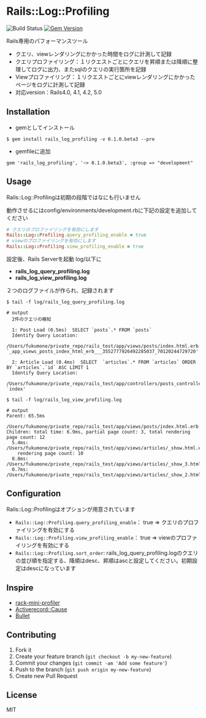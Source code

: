 # Rails::Log::Profiling

![Build Status](https://travis-ci.org/fukumone/rails_log_profiling.svg)
[![Gem Version](https://d25lcipzij17d.cloudfront.net/badge.svg?id=rb&type=6&v=0.1.0.beta3&x3=0)](https://d25lcipzij17d.cloudfront.net/badge.svg?id=rb&type=6&v=0.1.0.beta3&x3=0)

Rails専用のパフォーマンスツール
 - クエリ、viewレンダリングにかかった時間をログに計測して記録
 - クエリプロファイリング：１リクエストごとにクエリを昇順または降順に整理してログに出力、またsqlのクエリの実行箇所を記録
 - Viewプロファイリング：１リクエストごとにviewレンダリングにかかったページをログに計測して記録
 - 対応version：Rails4.0, 4.1, 4.2, 5.0

## Installation

- gemとしてインストール

```
$ gem install rails_log_profiling -v 0.1.0.beta3 --pre
```

- gemfileに追加

```
gem 'rails_log_profiling', '~> 0.1.0.beta3', :group => "development"
```

## Usage
  Rails::Log::Profilingは初期の段階ではなにも行いません

  動作させるにはconfig/environments/development.rbに下記の設定を追加してください

```:devlopment.rb
# クエリのプロファイリングを有効にします
Rails::Log::Profiling.query_profiling_enable = true
# viewのプロファイリングを有効にします
Rails::Log::Profiling.view_profiling_enable = true
```

設定後、Rails Serverを起動
  log/以下に
  - **rails_log_query_profiling.log**
  - **rails_log_view_profiling.log**

２つのログファイルが作られ、記録されます

```
$ tail -f log/rails_log_query_profiling.log

# output
  2件のクエリの検知

  1: Post Load (0.5ms)  SELECT `posts`.* FROM `posts`
  Identify Query Location:
    /Users/fukumone/private_repo/rails_test/app/views/posts/index.html.erb:16:in `_app_views_posts_index_html_erb___3552777926492285037_70120244729720'

  2: Article Load (0.4ms)  SELECT  `articles`.* FROM `articles` ORDER BY `articles`.`id` ASC LIMIT 1
  Identify Query Location:
    /Users/fukumone/private_repo/rails_test/app/controllers/posts_controller.rb:9:in `index'
```

```
$ tail -f log/rails_log_view_profiling.log

# output
Parent: 65.5ms
  /Users/fukumone/private_repo/rails_test/app/views/posts/index.html.erb
Children: total time: 6.9ms, partial page count: 3, total rendering page count: 12
  5.4ms: /Users/fukumone/private_repo/rails_test/app/views/articles/_show.html.erb
    rendering page count: 10
  0.8ms: /Users/fukumone/private_repo/rails_test/app/views/articles/_show_3.html.erb
  0.7ms: /Users/fukumone/private_repo/rails_test/app/views/articles/_show_2.html.erb
```

## Configuration
Rails::Log::Profilingはオプションが用意されています
  - `Rails::Log::Profiling.query_profiling_enable`： true => クエリのプロファイリングを有効にする
  - `Rails::Log::Profiling.view_profiling_enable`： true => viewのプロファイリングを有効にする
  - `Rails::Log::Profiling.sort_order`: rails_log_query_profiling.logのクエリの並び順を指定する、降順はdesc、昇順はascと設定してください。初期設定はdescになっています

## Inspire
 - [rack-mini-profiler](https://github.com/MiniProfiler/rack-mini-profiler)
 - [Activerecord::Cause](https://github.com/joker1007/activerecord-cause)
 - [Bullet](https://github.com/flyerhzm/bullet)

## Contributing

1. Fork it
2. Create your feature branch (`git checkout -b my-new-feature`)
3. Commit your changes (`git commit -am 'Add some feature'`)
4. Push to the branch (`git push origin my-new-feature`)
5. Create new Pull Request

## License
MIT
